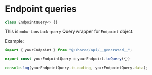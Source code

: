 # Endpoint queries     

```ts
class EndpointQuery<> {}
```

This is `mobx-tanstack-query` Query wrapper for `Endpoint` object.  

Example:  
```ts
import { yourEndpoint } from "@/shared/api/__generated__";

export const yourEndpointQuery = yourEndpoint.toQuery({})

console.log(yourEndpointQuery.isLoading, yourEndpointQuery.data);
``` 
